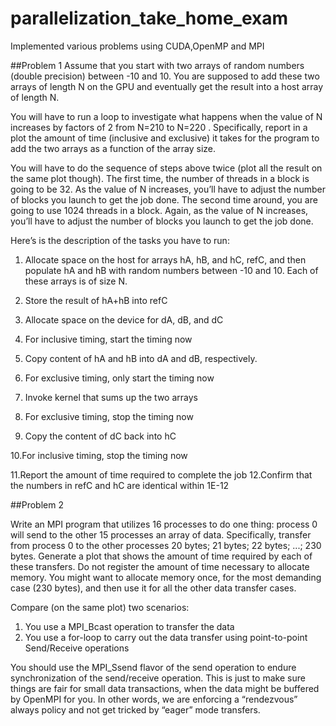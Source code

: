 parallelization_take_home_exam
==============================

Implemented various problems using CUDA,OpenMP and MPI

##Problem 1
Assume that you start with two arrays of random numbers (double precision) between -10 and 10. You are supposed to add these two arrays of length N on the GPU and eventually get the result into a host array of length N.

You will have to run a loop to investigate what happens when the value of N increases by factors of 2 from N=210 to N=220 . Specifically, report in a plot the amount of time (inclusive and exclusive) it takes for the program to add the two arrays as a function of the array size.

You will have to do the sequence of steps above twice (plot all the result on the same plot though). The first time, the number of threads in a block is going to be 32. As the value of N increases, you’ll have to adjust the number of blocks you launch to get the job done. The second time around, you are going to use 1024 threads in a block. Again, as the value of N increases, you’ll have to adjust the number of blocks you launch to get the job done.

Here’s is the description of the tasks you have to run:
1. Allocate space on the host for arrays hA, hB, and hC, refC, and then populate hA and hB with random numbers between -10 and 10. Each of these arrays is of size N.

2. Store the result of hA+hB into refC

3. Allocate space on the device for dA, dB, and dC

4. For inclusive timing, start the timing now

5. Copy content of hA and hB into dA and dB, respectively.

6. For exclusive timing, only start the timing now

7. Invoke kernel that sums up the two arrays

8. For exclusive timing, stop the timing now

9. Copy the content of dC back into hC

10.For inclusive timing, stop the timing now

11.Report the amount of time required to complete the job 12.Confirm that the numbers in refC and hC are identical within 1E-12



##Problem 2

Write an MPI program that utilizes 16 processes to do one thing: process 0 will send to the other 15 processes an array of data. Specifically, transfer from process 0 to the other processes 20 bytes; 21 bytes; 22 bytes; ...; 230 bytes. Generate a plot that shows the amount of time required by each of these transfers. Do not register the amount of time necessary to allocate memory. You might want to allocate memory once, for the most demanding case (230 bytes), and then use it for all the other data transfer cases.

Compare (on the same plot) two scenarios:
1. You use a MPI_Bcast operation to transfer the data
2. You use a for-loop to carry out the data transfer using point-to-point Send/Receive operations

You should use the MPI_Ssend flavor of the send operation to endure synchronization of the send/receive operation. This is just to make sure things are fair for small data transactions, when the data might be buffered by OpenMPI for you. In other words, we are enforcing a “rendezvous” always policy and not get tricked by “eager” mode transfers.